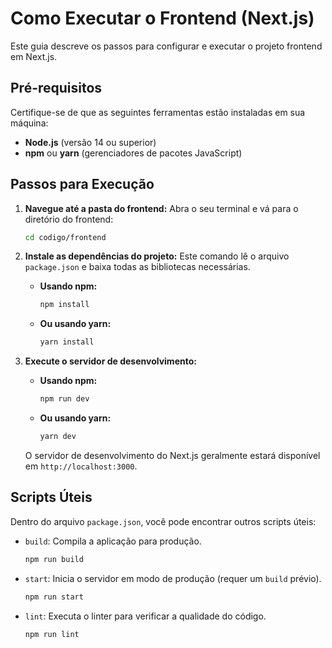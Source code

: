 # Como Executar o Frontend (Next.js)

Este guia descreve os passos para configurar e executar o projeto frontend em Next.js.

## Pré-requisitos

Certifique-se de que as seguintes ferramentas estão instaladas em sua máquina:
- **Node.js** (versão 14 ou superior)
- **npm** ou **yarn** (gerenciadores de pacotes JavaScript)

## Passos para Execução

1.  **Navegue até a pasta do frontend:**
    Abra o seu terminal e vá para o diretório do frontend:

    ```bash
    cd codigo/frontend
    ```

2.  **Instale as dependências do projeto:**
    Este comando lê o arquivo `package.json` e baixa todas as bibliotecas necessárias.

    -   **Usando npm:**
        ```bash
        npm install
        ```
    -   **Ou usando yarn:**
        ```bash
        yarn install
        ```

3.  **Execute o servidor de desenvolvimento:**

    -   **Usando npm:**
        ```bash
        npm run dev
        ```
    -   **Ou usando yarn:**
        ```bash
        yarn dev
        ```

    O servidor de desenvolvimento do Next.js geralmente estará disponível em `http://localhost:3000`.

## Scripts Úteis

Dentro do arquivo `package.json`, você pode encontrar outros scripts úteis:

-   `build`: Compila a aplicação para produção.
    ```bash
    npm run build
    ```
-   `start`: Inicia o servidor em modo de produção (requer um `build` prévio).
    ```bash
    npm run start
    ```
-   `lint`: Executa o linter para verificar a qualidade do código.
    ```bash
    npm run lint
    ```